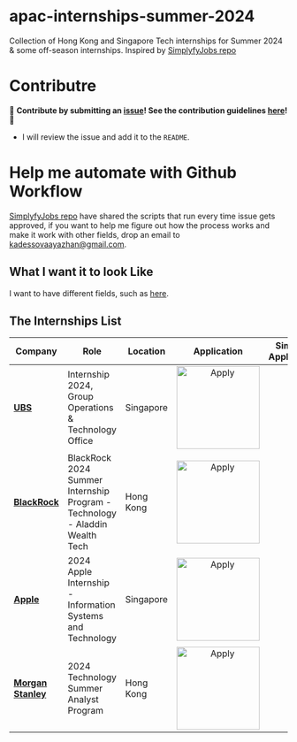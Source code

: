 # apac-internships-summer-2024

Collection of Hong Kong and Singapore Tech internships for Summer 2024 & some off-season internships.
Inspired by [SimplyfyJobs repo](https://github.com/SimplifyJobs/Summer2024-Internships/tree/dev)

# Contributre

🙏 **Contribute by submitting an [issue](https://github.com/ayazhankadessova/apac-internships-summer-2024/issues)! See the contribution guidelines [here](https://github.com/ayazhankadessova/apac-internships-summer-2024/blob/main/CONTRIBUTING.md)!** 🙏

- I will review the issue and add it to the `README`.

# Help me automate with Github Workflow

[SimplyfyJobs repo](https://github.com/SimplifyJobs/Summer2024-Internships/tree/dev) have shared the scripts that run every time issue gets approved, if you want to help me figure out how the process works and make it work with other fields, drop an email to <a href="mailto:kadessovaayazhan@gmail.com">kadessovaayazhan@gmail.com</a>.

## What I want it to look Like

I want to have different fields, such as [here](https://github.com/ayazhankadessova/apac-internships-summer-2024/blob/main/old-readme.md).

## The Internships List

| Company                 | Role                                    | Location          |                             Application                             | Simplify Application |
| ----------------------- | --------------------------------------- | ----------------- | :-----------------------------------------------------------------: | :------------------: |
| **[UBS](https://jobs.ubs.com/TGnewUI/Search/home/HomeWithPreLoad?partnerid=25008&siteid=5131&PageType=searchResults&SearchType=linkquery&LinkID=6558#jobDetails=282897_5131)** | Internship 2024, Group Operations & Technology Office | Singapore   | <img src="https://i.imgur.com/5JF7mJI.png" width="150" alt="Apply" href="https://jobs.ubs.com/TGnewUI/Search/home/HomeWithPreLoad?partnerid=25008&siteid=5131&PageType=searchResults&SearchType=linkquery&LinkID=6558#jobDetails=282897_5131"> |                      |
| **[BlackRock](https://blackrock.tal.net/vx/lang-en-GB/mobile-0/brand-3/user-1762833/xf-10a23d860253/candidate/so/pm/1/pl/1/opp/7889-Summer-Internship-Program-APAC/en-GB)** | BlackRock 2024 Summer Internship Program - Technology - Aladdin Wealth Tech | Hong Kong | <img src="https://i.imgur.com/5JF7mJI.png" width="150" alt="Apply"> |                      |
| **[Apple](https://blackrock.tal.net/vx/lang-en-GB/mobile-0/brand-3/user-1762833/xf-10a23d860253/candidate/so/pm/1/pl/1/opp/7889-Summer-Internship-Program-APAC/en-GB)** | 2024 Apple Internship - Information Systems and Technology     | Singapore | <img src="https://i.imgur.com/5JF7mJI.png" width="150" alt="Apply"> |                      |
| **[Morgan Stanley](https://morganstanley.tal.net/vx/brand-0/candidate/so/pm/1/pl/1/opp/16134-2024-Technology-Summer-Analyst-Program-Hong-Kong/en-GB)** | 2024 Technology Summer Analyst Program | Hong Kong | <img src="https://i.imgur.com/5JF7mJI.png" width="150" alt="Apply"> |                      |
